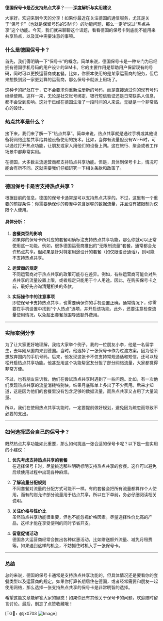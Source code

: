 **德国保号卡是否支持热点共享？——深度解析与实用建议**

大家好，欢迎来到今天的分享！如果你最近在关注德国的通信服务，尤其是关于“保号卡”（也就是保留号码的SIM卡）的功能问题，那么一定听说过“热点共享”这个功能。今天，我们就来聊聊这个话题，看看德国的保号卡到底能不能用来共享热点，以及其中需要注意的事项。

### 什么是德国保号卡？

首先，我们得明确一下“保号卡”的概念。简单来说，德国保号卡是一种专门为已经拥有德国手机号码的用户设计的SIM卡。它的主要作用是帮助用户保留现有的号码，同时可以更换运营商或套餐。比如，你原本使用的是某家运营商的服务，但后来想换到另一家更划算的运营商，那么保号卡就派上用场了。

这种卡的好处在于，它不会要求你重新注册新的号码，而是直接通过你的现有号码继续使用。这样一来，无论是社交账号绑定、银行短信验证还是日常联系人信息，都不会受到影响。这对于已经在德国生活了一段时间的人来说，无疑是一个非常贴心的设计。

### 热点共享是什么？

接下来，我们来了解一下“热点共享”。简单来说，热点共享就是通过手机或其他设备将网络连接共享给其他设备使用的技术。比如，当你有流量但没有Wi-Fi时，可以通过打开热点功能，让朋友或家人用他们的设备上网。这在旅行、聚会或者工作场景中都非常实用。

在德国，大多数主流运营商都支持热点共享功能。但是，具体到保号卡上，情况可能会有所不同。这就需要我们仔细研究一下相关条款和政策了。

---

### 德国保号卡是否支持热点共享？

根据目前的信息，德国的保号卡通常是可以支持热点共享的。不过，这里有一个重要的前提条件：你需要确保你的套餐中包含足够的数据流量，并且没有被限制为仅限个人使用。

#### 具体分析：
1. **套餐类型的影响**  
   如果你的保号卡所对应的套餐明确标注支持热点共享功能，那么你就可以正常使用这一功能。例如，很多德国运营商推出的“无限制流量”套餐，通常都会允许热点共享。但如果是针对特定用途设计的套餐（如仅限语音通话），则可能不支持热点共享。

2. **运营商的规定**  
   不同运营商对于热点共享的政策可能存在差异。例如，有些运营商可能会对热点共享的流量设置上限，或者规定只能用于个人用途。因此，在购买保号卡之前，最好先咨询清楚相关的条款。

3. **实际操作中的注意事项**  
   即使保号卡支持热点共享，也需要确保你的手机设置正确。通常情况下，你需要在手机设置中找到“个人热点”选项，并开启该功能。此外，还要注意检查流量使用情况，以免超出套餐范围导致额外费用。

---

### 实际案例分享

为了让大家更好地理解，我给大家举个例子。我的一位朋友小李，他是一名留学生，去年刚从国内来到德国。当时，他选择了一张保号卡作为过渡方案，因为他不想放弃国内的手机号码。后来，他发现这张卡不仅支持常规通话和短信，还可以轻松开启热点共享功能。他甚至用这个功能帮室友分担了部分网络流量，大家都觉得非常方便。

不过，也有朋友告诉我，他们在尝试热点共享时遇到了一些问题。比如，有一次他们发现热点共享的流量消耗特别快，结果月底账单上多出了不少费用。后来才知道，这是因为他们的套餐里没有包含足够的数据流量，而热点共享又占用了大量流量。

所以，我们在使用热点共享功能时，一定要提前做好规划，避免因为疏忽而导致不必要的支出。

---

### 如何选择适合自己的保号卡？

既然热点共享功能如此重要，那么如何挑选一张合适的保号卡呢？以下是一些实用的小建议：

1. **优先考虑支持热点共享的套餐**  
   在选择保号卡时，尽量挑选那些明确标明支持热点共享的套餐。这样可以避免后续使用过程中出现各种麻烦。

2. **了解流量分配规则**  
   不同套餐对流量的分配方式可能不一样。有的套餐会把所有流量都算作个人使用，而有的则允许部分流量用于热点共享。所以在下单前，务必仔细阅读相关说明。

3. **关注价格与性价比**  
   虽然热点共享功能很重要，但也不能忽视价格因素。尽量选择性价比高的产品，这样才能在享受便利的同时节省开支。

4. **留意促销活动**  
   德国各大运营商经常会推出各种优惠活动，比如赠送额外流量、减免月租费等。如果遇到这样的机会，不妨抓住时机入手一张保号卡。

---

### 总结

总的来说，德国的保号卡通常是支持热点共享功能的，但具体情况还是要看你的套餐类型以及运营商的规定。如果你打算长期居住在德国，或者经常需要和朋友一起使用网络，那么选择一张支持热点共享的保号卡是非常明智的选择。

希望这篇文章能解答大家的疑惑！如果你还有其他关于保号卡的问题，欢迎随时留言讨论。最后，别忘了点赞收藏哦！

[TG💪+ @jx0703 ![Image](https://github.com/user-attachments/assets/dbca1d08-cadb-493c-b0ec-ad6f7a83f270)]